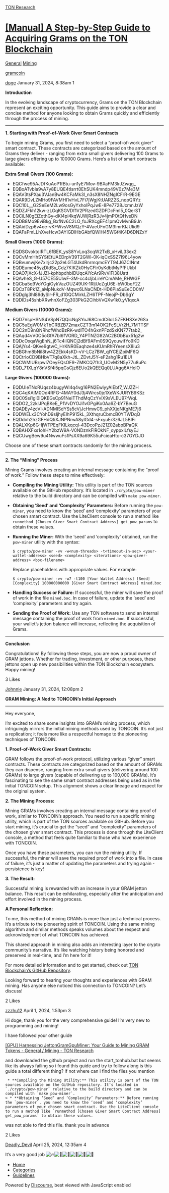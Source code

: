 [TON Research](/)

# [\[Manual\] A Step-by-Step Guide to Acquiring Grams on the TON Blockchain](/t/manual-a-step-by-step-guide-to-acquiring-grams-on-the-ton-blockchain/87)

[General](/c/general/mining/47)  [Mining](/c/general/mining/47) 

[gramcoin](https://tonresear.ch/tag/gramcoin)

    

[doge](https://tonresear.ch/u/doge)  January 31, 2024, 8:38am  1

**Introduction**

In the evolving landscape of cryptocurrency, Grams on the TON Blockchain represent an exciting opportunity. This guide aims to provide a clear and concise method for anyone looking to obtain Grams quickly and efficiently through the process of mining.

* * *

**1\. Starting with Proof-of-Work Giver Smart Contracts**

To begin mining Grams, you first need to select a “proof-of-work giver” smart contract. These contracts are categorized based on the amount of Grams they deliver - ranging from extra small givers delivering 100 Grams to large givers offering up to 100000 Grams. Here’s a list of smart contracts available:

**Extra Small Givers (100 Grams):**

*   EQCfwe95AJDfKuAoP1fBtu-un1yE7Mov-9BXaFM3lrJZwqg\_
*   EQBoATvbIa9vA7y8EUQE4tlsrrt0EhSUK4mndp49V0z7Me3M
*   EQAV3tsPXau3VJanBw4KCFaMk3l\_n3sX8NHZNgICFrR-9EGE
*   EQAR9DvLZMHo9FAVMHI1vHvL7Fi7jWgjKtUARZ2S\_nopQRYz
*   EQC10L\_\_G2SeEeM2Lw9osGyYxhoIPqJwE-8Pe7728JcmnJzW
*   EQDZJFkh12kw-zLGqKSGVDf1V2PRzedGZDFDcFml5\_0QerST
*   EQCiLN0gEiZqthGy-dKl4pi4kqWJWjRzR3Jv4jmPOtQHveDN
*   EQDB8Mo9EviBkg\_BxfNv6C2LO\_foJRXcgEF41pmQvMvnB9Jn
*   EQAidDzp6v4oe-vKFWvsV8MQzY-4VaeUFnGM3ImrKIJUIid9
*   EQAFaPmLLhXveHcw3AYIGDlHbGAbfQWlH45WGf4K4D6DNZxY

**Small Givers (1000 Grams):**

*   EQDSGvoktoIRTL6fBEK\_ysS8YvLoq3cqW2TxB\_xHviL33ex2
*   EQCvMmHhSYStEtUAEDrpV39T2GWl-0K-iqCxSSZ7I96L4yow
*   EQBvumwjKe7xlrjc22p2eLGT4UkdRnrmqmcEYT94J6ZCINmt
*   EQDEume45yzDIdSy\_Cdz7KIKZk0HyCFIr0yKdbtMyPfFUkbl
*   EQAO7jXcX-fJJZl-kphbpdhbIDUqcAiYcAr9RvVlFl38Uatt
*   EQAvheS\_G-U57CE55UlwF-3M-cc4cljbLireYCmAMe\_RHWGF
*   EQCba5q9VoYGgiGykVazOUZ49UK-1RljUeZgU6E-bW0bqF2Z
*   EQCzT8Pk1Z\_aMpNukdV-Mqwc6LNaCNDt-HD6PiaSuEeCD0hV
*   EQDglg3hI89dySlr-FR\_d1GQCMirkLZH6TPF-NeojP-DbSgY
*   EQDIDs45shbXRwhnXoFZg303PkG2CihbVvQXw1k0\_yVIqxcA

**Medium Givers (10000 Grams):**

*   EQD7VspHSNS4VSpN7QQicNgSYoJ68CmdC6oL5ZEKHSXe26Sa
*   EQC5uEgW0MkTbCRBZB72maxCZT3m14OK2FcSLVr2H\_7MTTSF
*   EQC2nD9nQNRhcfWhdBzRK-wdlTO4hGxnPFzdSxKN777tab2\_
*   EQAqd4vV0O5oGfA7bl6fVORD\_Y4PTNZG82AC2BObBux51g2w
*   EQDcOxqaWgEhN\_j6Tc4iIQNCj2dBf9AFm0S9QyouwifYo9KD
*   EQAjYs4-QKve9gtwC\_HrKNR0Eaqhze4sKUmRhRYeensX8iu3
*   EQBGhm8bNil8tw4Z2Ekk4sKD-vV-LCz7BW\_qIYCEjZpiMF6Q
*   EQCtrloCD9BHbVT7q8aXkh-JtL\_ZDvtJ5Y-eF2ahg1Ru1EUl
*   EQCWMIUBrpwl7OeyEQsOF9-ZMKCQ7fh3\_UOvM2N5y77u8uPc
*   EQD\_71XLqY8nVSf4i5pqGsCjz6EUo2kQEEQq0LUAgg6AHolO

**Large Givers (100000 Grams):**

*   EQDUIeTNcRUqsz4bugyWl4q4vg16PN2EwiyyAIEbf7\_WJZZH
*   EQC4qKAIM0Od4RFG-4MAY0dJ3j4Wrcs0jc1XeWKJURYB9KSz
*   EQC0Ssi1gl0IQKEGsCp91NeiTThdMqCzYvlX9sVLEU97rWqL
*   EQDO2\_2zkIJPqBKeE\_P1VvDYOJi1vGPgiKo0Aa6Z-bY7BeuG
*   EQADEy4zcVl-ADNMISdYSs5cVjJcHmwC9\_phXXjqNKgME7j6
*   EQDWELx3CYohD9sIjhyEIhP915kL\_3XthqruCbmcB0YTWDqQ
*   EQDdoh2hzGFHdQtiXJNPNrwA8yIGd4-sFxyuEr3z6JL5BIFi
*   EQALXKp6G-IjWTPEqFKILkqcql-43DcoPzJ21Z02abpBPaQK
*   EQBAHXFxs1ohHY2bzW9A-V0NDznkFlROkNF\_oyppxlLfsyEJ
*   EQCUwgBew9u4NwwuFsfPsXX9a69K55uFcieaHtc-c37OYDJO

Choose one of these smart contracts randomly for the mining process.

* * *

**2\. The “Mining” Process**

Mining Grams involves creating an internal message containing the “proof of work.” Follow these steps to mine effectively:

*   **Compiling the Mining Utility:** This utility is part of the TON sources available on the GitHub repository. It’s located in `./crypto/pow-miner` relative to the build directory and can be compiled with `make pow-miner`.
    
*   **Obtaining ‘Seed’ and ‘Complexity’ Parameters:** Before running the `pow-miner`, you need to know the ‘seed’ and ‘complexity’ parameters of your chosen smart contract. Use the LiteClient console to run a method like `runmethod [Chosen Giver Smart Contract Address] get_pow_params` to obtain these values.
    
*   **Running the Miner:** With the ‘seed’ and ‘complexity’ obtained, run the `pow-miner` utility with the syntax:
    
    ```
    $ crypto/pow-miner -vv -w<num-threads> -t<timeout-in-sec> <your-wallet-address> <seed> <complexity> <iterations> <pow-giver-address> <boc-filename>
    ```
    
    Replace placeholders with appropriate values. For example:
    
    ```
    $ crypto/pow-miner -vv -w7 -t100 [Your Wallet Address] [Seed] [Complexity] 100000000000 [Giver Smart Contract Address] mined.boc
    ```
    
*   **Handling Success or Failure:** If successful, the miner will save the proof of work in the file `mined.boc`. In case of failure, update the ‘seed’ and ‘complexity’ parameters and try again.
    
*   **Sending the Proof of Work:** Use any TON software to send an internal message containing the proof of work from `mined.boc`. If successful, your wallet’s jetton balance will increase, reflecting the acquisition of Grams.
    

* * *

**Conclusion**

Congratulations! By following these steps, you are now a proud owner of GRAM jettons. Whether for trading, investment, or other purposes, these jettons open up new possibilities within the TON Blockchain ecosystem. Happy mining!

  3 Likes

[Johnnie](https://tonresear.ch/u/Johnnie) January 31, 2024, 12:08pm  2

**GRAM Mining: A Nod to TONCOIN’s Initial Approach**

* * *

Hey everyone,

I’m excited to share some insights into GRAM’s mining process, which intriguingly mirrors the initial mining methods used by TONCOIN. It’s not just a replication; it feels more like a respectful homage to the pioneering techniques of TONCOIN.

**1\. Proof-of-Work Giver Smart Contracts:**

GRAM follows the proof-of-work protocol, utilizing various “giver” smart contracts. These contracts are categorized based on the amount of GRAMs they can dispense, ranging from extra small givers (delivering around 100 GRAMs) to large givers (capable of delivering up to 100,000 GRAMs). It’s fascinating to see the same smart contract addresses being used as in the initial TONCOIN setup. This alignment shows a clear lineage and respect for the original system.

**2\. The Mining Process:**

Mining GRAMs involves creating an internal message containing proof of work, similar to TONCOIN’s approach. You need to run a specific mining utility, which is part of the TON sources available on GitHub. Before you start mining, it’s crucial to get the “seed” and “complexity” parameters of the chosen giver smart contract. This process is done through the LiteClient console, a method that feels quite familiar to those who have experience with TONCOIN.

Once you have these parameters, you can run the mining utility. If successful, the miner will save the required proof of work into a file. In case of failure, it’s just a matter of updating the parameters and trying again - persistence is key!

**3\. The Result:**

Successful mining is rewarded with an increase in your GRAM jetton balance. This result can be exhilarating, especially after the anticipation and effort involved in the mining process.

**A Personal Reflection:**

To me, this method of mining GRAMs is more than just a technical process. It’s a tribute to the pioneering spirit of TONCOIN. Using the same mining algorithm and similar methods speaks volumes about the respect and acknowledgment of what TONCOIN has achieved.

This shared approach in mining also adds an interesting layer to the crypto community’s narrative. It’s like watching history being honored and preserved in real-time, and I’m here for it!

For more detailed information and to get started, check out [TON Blockchain’s GitHub Repository](https://github.com/ton-blockchain/ton/blob/master/doc/TestGrams-HOWTO).

Looking forward to hearing your thoughts and experiences with GRAM mining. Has anyone else noticed this connection to TONCOIN? Let’s discuss!

  2 Likes

[zzzhu12](https://tonresear.ch/u/zzzhu12) April 1, 2024, 1:53pm  3

Hi doge, thank you for the very comprehensive guide! I’m very new to programming and mining!

I have followed your other guide

[\[GPU\] Harnessing JettonGramGpuMiner: Your Guide to Mining GRAM Tokens - General / Mining - TON Research](https://tonresear.ch/t/gpu-harnessing-jettongramgpuminer-your-guide-to-mining-gram-tokens/89/1)

and downloaded the github project and run the start\_tonhub.bat but seems like its always failing so i found this guide and try to follow along is this guide a total different thing? if not where can i find the files you mention

```
 * **Compiling the Mining Utility:** This utility is part of the TON sources available on the GitHub repository. It’s located in `./crypto/pow-miner` relative to the build directory and can be compiled with `make pow-miner`.
> * **Obtaining ‘Seed’ and ‘Complexity’ Parameters:** Before running the `pow-miner`, you need to know the ‘seed’ and ‘complexity’ parameters of your chosen smart contract. Use the LiteClient console to run a method like `runmethod [Chosen Giver Smart Contract Address] get_pow_params` to obtain these values.
```

was not able to find this file. thank you in advance

  2 Likes

[Deadly\_Devil](https://tonresear.ch/u/Deadly_Devil) April 25, 2024, 12:35am  4

It’s a very good job ![:fire:](https://tonresear.ch/images/emoji/twitter/fire.png?v=12 ":fire:")![:100:](https://tonresear.ch/images/emoji/twitter/100.png?v=12 ":100:")![:100:](https://tonresear.ch/images/emoji/twitter/100.png?v=12 ":100:")![:100:](https://tonresear.ch/images/emoji/twitter/100.png?v=12 ":100:")![:100:](https://tonresear.ch/images/emoji/twitter/100.png?v=12 ":100:")![:100:](https://tonresear.ch/images/emoji/twitter/100.png?v=12 ":100:")

 

*   [Home](/)
*   [Categories](/categories)
*   [Guidelines](/guidelines)

Powered by [Discourse](https://www.discourse.org), best viewed with JavaScript enabled